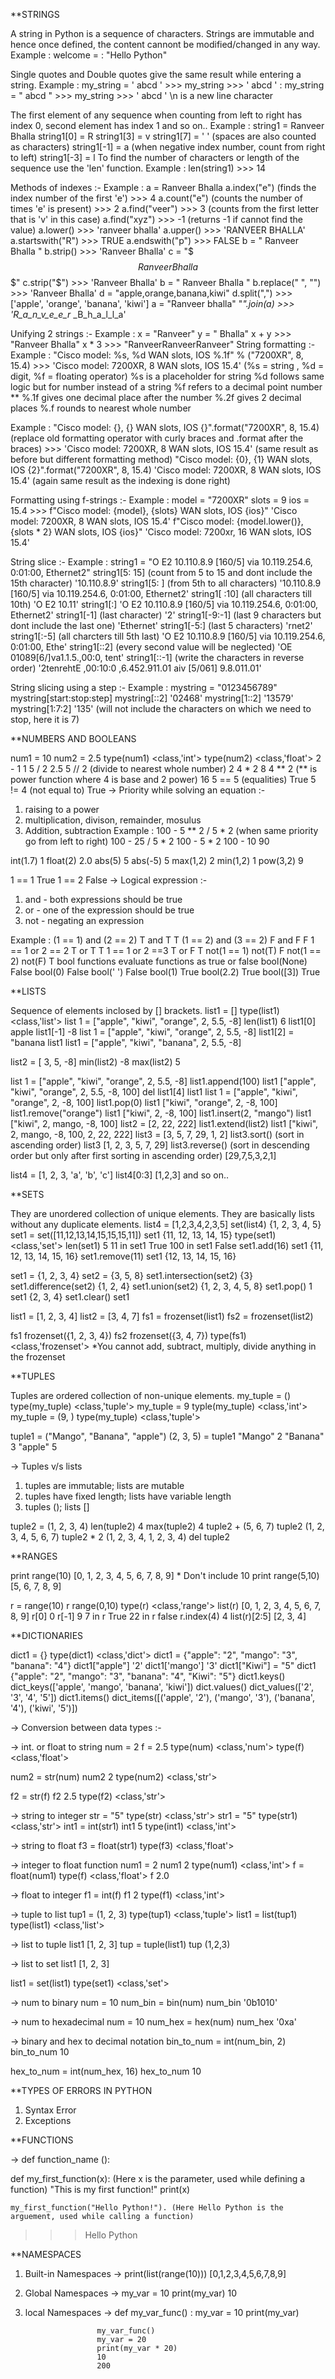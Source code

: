 **STRINGS

A string in Python is a sequence of characters. Strings are immutable and hence once defined, the content cannont be modified/changed in any way.
Example : welcome = : "Hello Python"

Single quotes and Double quotes give the same result while entering a string.
Example : my_string = ' abcd ' 
      >>> my_string
      >>> ' abcd '
        : my_string = " abcd "
      >>> my_string
      >>> ' abcd '
\n is a new line character

The first element of any sequence when counting from left to right has index 0, second element has index 1 and so on..
Example : string1 = Ranveer Bhalla
          string1[0] = R
          string1[3] = v
          string1[7] = ' ' (spaces are also counted as characters)
          string1[-1] = a  (when negative index number, count from right to left)
          string1[-3] = l
To find the number of characters or length of the sequence use the 'len' function.
Example : len(string1)
      >>> 14

Methods of indexes :-
Example : a = Ranveer Bhalla
          a.index("e") (finds the index number of the first 'e')
      >>> 4
          a.count("e") (counts the number of times 'e' is present)
      >>> 2
          a.find("veer") 
      >>> 3            (counts from the first letter that is 'v' in this case)
          a.find("xyz")
      >>> -1           (returns -1 if cannot find the value)
          a.lower()
      >>> 'ranveer bhalla'
          a.upper()
      >>> 'RANVEER BHALLA'
          a.startswith("R")
      >>> TRUE
          a.endswith("p")
      >>> FALSE
          b = "   Ranveer Bhalla   "
          b.strip()
       >>> 'Ranveer Bhalla'
          c = "$$$Ranveer Bhalla$$$"
          c.strip("$")
       >>> 'Ranveer Bhalla'
          b = "   Ranveer Bhalla   "
          b.replace(" ", "")
       >>> 'Ranveer Bhalla'
          d = "apple,orange,banana,kiwi"
          d.split(",")
        >>> ['apple', 'orange', 'banana', 'kiwi']
          a = "Ranveer bhalla"
          "_".join(a)
        >>> 'R_a_n_v_e_e_r_ _B_h_a_l_l_a'
      
 Unifying 2 strings :-
 Example : x = "Ranveer"
           y = " Bhalla"
           x + y
       >>> "Ranveer Bhalla"
           x * 3
       >>> "RanveerRanveerRanveer"
String formatting :-
Example : "Cisco model: %s, %d WAN slots, IOS %.1f" % ("7200XR", 8, 15.4) 
    >>> 'Cisco model: 7200XR, 8 WAN slots, IOS 15.4'
(%s = string , %d = digit, %f = floating operator)
%s is a placeholder for string
%d follows same logic but for number instead of a string
%f refers to a decimal point number
** %.1f gives one decimal place after the number
   %.2f gives 2 decimal places
   %.f rounds to nearest whole number
  
Example : "Cisco model: {}, {} WAN slots, IOS {}".format("7200XR", 8, 15.4) (replace old formatting operator with curly braces and .format after the braces)
      >>> 'Cisco model: 7200XR, 8 WAN slots, IOS 15.4' (same result as before but different formatting method)
          "Cisco model: {0}, {1} WAN slots, IOS {2}".format("7200XR", 8, 15.4)
          'Cisco model: 7200XR, 8 WAN slots, IOS 15.4' (again same result as the indexing is done right)
          
Formatting using f-strings :-
Example : model = "7200XR"
          slots = 9
          ios = 15.4
      >>> f"Cisco model: {model}, {slots} WAN slots, IOS {ios}"
          'Cisco model: 7200XR, 8 WAN slots, IOS 15.4'
          f"Cisco model: {model.lower()}, {slots * 2} WAN slots, IOS {ios}"
          'Cisco model: 7200xr, 16 WAN slots, IOS 15.4'
     
String slice :-
Example : string1 = "O E2 10.110.8.9 [160/5] via 10.119.254.6, 0:01:00, Ethernet2"
          string1[5: 15] (count from 5 to 15 and dont include the 15th character)
          '10.110.8.9'
          string1[5: ] (from 5th to all characters)
          '10.110.8.9 [160/5] via 10.119.254.6, 0:01:00, Ethernet2'
          string1[ :10] (all characters till 10th)
          'O E2 10.11'
          string1[:]
          'O E2 10.110.8.9 [160/5] via 10.119.254.6, 0:01:00, Ethernet2'
          string1[-1] (last character)
          '2'
          string1[-9:-1] (last 9 characters but dont include the last one)
          'Ethernet'
          string1[-5:] (last 5 characters)
          'rnet2'
          string1[:-5] (all charcters till 5th last)
          'O E2 10.110.8.9 [160/5] via 10.119.254.6, 0:01:00, Ethe'
          string1[::2] (every second value will be neglected)
          'OE 01089[6/]va1.1.5.,00:0, tent' 
          string1[::-1] (write the characters in reverse order)
          '2tenrehtE ,00:10:0 ,6.452.911.01 aiv [5/061] 9.8.011.01'

String slicing using a step :-
Example : mystring = "0123456789"
          mystring[start:stop:step]
          mystring[::2]
          '02468'
          mystring[1::2]
          '13579'
          mystring[1:7:2]
          '135' (will not include the characters on which we need to stop, here it is 7)
          



**NUMBERS AND BOOLEANS

num1 = 10
num2 = 2.5
type(num1)
<class,'int'>
type(num2)
<class,'float'>
2 - 1
1
5 / 2
2.5
5 // 2 (divide to nearest whole number)
2
4 * 2
8
4 ** 2 (** is power function where 4 is base and 2 power)
16
5 == 5 (equalities)
True
5 != 4 (not equal to)
True
-> Priority while solving an equation :-
1) raising to a power
2) multiplication, divison, remainder, mosulus
3) Addition, subtraction
Example : 100 - 5 ** 2 / 5 * 2 (when same priority go from left to right)
          100 - 25 / 5 * 2
          100 - 5 * 2
          100 - 10
          90
    
int(1.7)
1
float(2)
2.0
abs(5)
5
abs(-5)
5
max(1,2)
2
min(1,2)
1
pow(3,2)
9

1 == 1
True
1 == 2
False
-> Logical expression :-
1) and - both expressions should be true
2) or - one of the expression should be true
3) not - negating an expression

Example : (1 == 1) and (2 == 2)
          T and T
          T
          (1 == 2) and (3 == 2)
          F and F
          F
          1 == 1 or 2 == 2
          T or T
          T
          1 == 1 or 2 ==3
          T or F
          T
          not(1 == 1)
          not(T)
          F
          not(1 == 2)
          not(F)
          T
bool functions evaluate functions as true or false
bool(None)
False
bool(0)
False
bool(' ')
False
bool(1)
True
bool(2.2)
True
bool([3])
True


          

**LISTS

Sequence of elements inclosed by [] brackets.
list1 = []
type(list1)
<class,'list'>
list 1 = ["apple", "kiwi", "orange", 2, 5.5, -8]
len(list1)
6
list1[0]
apple
list1[-1]
-8
list 1 = ["apple", "kiwi", "orange", 2, 5.5, -8]
list1[2] = "banana
list1
list1 = ["apple", "kiwi", "banana", 2, 5.5, -8]

list2 = [ 3, 5, -8]
min(list2)
-8
max(list2)
5

list 1 = ["apple", "kiwi", "orange", 2, 5.5, -8]
list1.append(100)
list1
["apple", "kiwi", "orange", 2, 5.5, -8, 100]
del list1[4]
list1
list 1 = ["apple", "kiwi", "orange", 2, -8, 100]
list1.pop(0)
list1
["kiwi", "orange", 2, -8, 100]
list1.remove("orange")
list1
["kiwi", 2, -8, 100]
list1.insert(2, "mango")
list1
["kiwi", 2, mango, -8, 100]
list2 = [2, 22, 222]
list1.extend(list2)
list1
["kiwi", 2, mango, -8, 100, 2, 22, 222]
list3 = [3, 5, 7, 29, 1, 2]
list3.sort() (sort in ascending order)
list3
[1, 2, 3, 5, 7, 29]
list3.reverse() (sort in descending order but only after first sorting in ascending order)
[29,7,5,3,2,1]

list4 = [1, 2, 3, 'a', 'b', 'c']
list4[0:3]
[1,2,3]
and so on..




**SETS

They are unordered collection of unique elements. They are basically lists without any duplicate elements.
list4 = [1,2,3,4,2,3,5]
set(list4)
{1, 2, 3, 4, 5}
set1 = set([11,12,13,14,15,15,15,11])
set1
{11, 12, 13, 14, 15}
type(set1)
<class,'set'>
len(set1)
5
11 in set1
True
100 in set1
False
set1.add(16)
set1
{11, 12, 13, 14, 15, 16}
set1.remove(11)
set1
{12, 13, 14, 15, 16}

set1 = {1, 2, 3, 4}
set2 = {3, 5, 8}
set1.intersection(set2)
{3}
set1.difference(set2)
{1, 2, 4}
set1.union(set2)
{1, 2, 3, 4, 5, 8}
set1.pop()
1
set1
{2, 3, 4}
set1.clear()
set1
>> 

list1 = [1, 2, 3, 4]
list2 = [3, 4, 7]
fs1 = frozenset(list1)
fs2 = frozenset(list2)

fs1
frozenset({1, 2, 3, 4})
fs2
frozenset({3, 4, 7})
type(fs1)
<class,'frozenset'>
*You cannot add, subtract, multiply, divide anything in the frozenset




**TUPLES

Tuples are ordered collection of non-unique elements.
my_tuple = ()
type(my_tuple)
<class,'tuple'>
my_tuple = 9
typle(my_tuple)
<class,'int'>
my_tuple = (9, )
type(my_tuple)
<class,'tuple'>

tuple1 = ("Mango", "Banana", "apple")
(2, 3, 5) = tuple1
"Mango"
2
"Banana"
3
"apple"
5

-> Tuples v/s lists
1) tuples are immutable; lists are mutable
2) tuples have fixed length; lists have variable length
3) tuples (); lists []

tuple2 = (1, 2, 3, 4)
len(tuple2)
4
max(tuple2)
4
tuple2 + (5, 6, 7)
tuple2
(1, 2, 3, 4, 5, 6, 7)
tuple2 * 2
(1, 2, 3, 4, 1, 2, 3, 4)
del tuple2
>>




**RANGES

print range(10)
[0, 1, 2, 3, 4, 5, 6, 7, 8, 9]     * Don't include 10
print range(5,10)
[5, 6, 7, 8, 9]

r = range(10)
r
range(0,10)
type(r)
<class,'range'>
list(r)
[0, 1, 2, 3, 4, 5, 6, 7, 8, 9]
r[0]
0
r[-1]
9
7 in r
True
22 in r
false
r.index(4)
4
list(r)[2:5]
[2, 3, 4]




**DICTIONARIES

dict1 = {}
type(dict1)
<class,'dict'>
dict1 = {"apple": "2", "mango": "3", "banana": "4"}
dict1["apple"]
'2'
dict1['mango']
'3'
dict1["Kiwi"] = "5"
dict1
{"apple": "2", "mango": "3", "banana": "4", "Kiwi": "5"}
dict1.keys()
dict_keys(['apple', 'mango', 'banana', 'kiwi'])
dict.values()
dict_values(['2', '3', '4', '5'])
dict1.items()
dict_items([('apple', '2'), ('mango', '3'), ('banana', '4'), ('kiwi', '5')])

-> Conversion between data types :-

-> int. or float to string
num = 2
f = 2.5
type(num)
<class,'num'>
type(f)
<class,'float'>

num2 = str(num)
num2
2
type(num2)
<class,'str'>

f2 = str(f)
f2
2.5
type(f2)
<class,'str'>

-> string to integer
str = "5"
type(str)
<class,'str'>
str1 = "5"
type(str1)
<class,'str'>
int1 = int(str1)
int1
5
type(int1)
<class,'int'>

-> string to float
f3 = float(str1)
type(f3)
<class,'float'>

-> integer to float function
num1 = 2
num1
2
type(num1)
<class,'int'>
f = float(num1)
type(f)
<class,'float'>
f
2.0

-> float to integer
f1 = int(f)
f1
2
type(f1)
<class,'int'>

-> tuple to list
tup1 = (1, 2, 3)
type(tup1)
<class,'tuple'>
list1 = list(tup1)
type(list1)
<class,'list'>

-> list to tuple
list1
[1, 2, 3]
tup = tuple(list1)
tup
(1,2,3)

-> list to set
list1
[1, 2, 3]

list1 = set(list1)
type(set1)
<class,'set'>

-> num to binary
num = 10
num_bin = bin(num)
num_bin
'0b1010'

-> num to hexadecimal
num = 10
num_hex = hex(num)
num_hex
'0xa'

-> binary and hex to decimal notation
bin_to_num = int(num_bin, 2)
bin_to_num
10

hex_to_num = int(num_hex, 16)
hex_to_num
10




**TYPES OF ERRORS IN PYTHON

1) Syntax Error
2) Exceptions



**FUNCTIONS

-> def function_name ():

def my_first_function(x):   (Here x is the parameter, used while defining a function)
    "This is my first function!"
    print(x)
     
    my_first_function("Hello Python!"). (Here Hello Python is the arguement, used while calling a function)
>>> Hello Python

**NAMESPACES

1) Built-in Namespaces -> print(list(range(10)))
                          [0,1,2,3,4,5,6,7,8,9]
                       
2) Global Namespaces -> my_var = 10
                        print(my_var)
                        10
                        
3) local Namespaces -> def my_var_func() :
                            my_var = 10
                            print(my_var)
                         
                       my_var_func()
                       my_var = 20
                       print(my_var * 20)
                       10
                       200
                       

